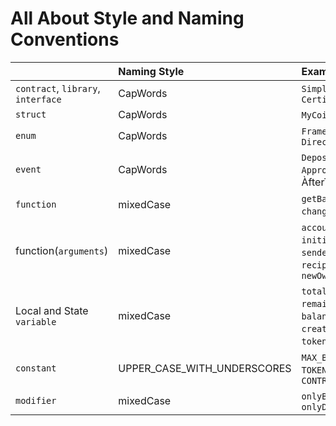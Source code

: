 # All About Style and Naming Conventions

|                                    | Naming Style                | Example                                                                                             |
| :--------------------------------- | :-------------------------- | :-------------------------------------------------------------------------------------------------- |
| `contract`, `library`, `interface` | CapWords                    | `SimpleToken`, `SmartBank`, `CertificqteHashRepository`                                             |
| `struct`                           | CapWords                    | `MyCoin`, `Position`                                                                                |
| `enum`                             | CapWords                    | `Frame`, `HashStyle`, `Directions`                                                                  |
| `event`                            | CapWords                    | `Deposit`, `Transfer`, `Approval`, `BeforeTransfer`, ÀfterTransfer`                                 |
| `function`                         | mixedCase                   | `getBalance`, `transfer` , `changeOwner`, `addMember`                                               |
| function(`arguments`)              | mixedCase                   | `account`, `mutex`, `initialSupply`, `senderAddress`, `recipientAddress`, `newOwner`                |
| Local and State `variable`         | mixedCase                   | `totalSupply`, `remainingSupply`, `balancesOf`, `creatorAddress`, `isPreSale`, `tokenExchangeRate`. |
| `constant`                         | UPPER_CASE_WITH_UNDERSCORES | `MAX_BLOCKS`, `TOKEN_NAME`, `TOKEN_TICKER`, `CONTRACT_VERSION`                                      |
| `modifier`                         | mixedCase                   | `onlyBy`, `onlyAfter`, `onlyDuringThePreSale`                                                       |
